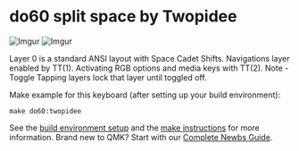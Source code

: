 #  **do60 split space by Twopidee**
![Imgur](https://i.imgur.com/hToUP9v.jpg)
![Imgur](https://i.imgur.com/LZVJofb.jpg)

Layer 0 is a standard ANSI layout with Space Cadet Shifts. Navigations layer
enabled by TT(1). Activating RGB options and media keys with TT(2). Note -
Toggle Tapping layers lock that layer until toggled off.

Make example for this keyboard (after setting up your build environment):

    make do60:twopidee

See the [build environment setup](https://docs.qmk.fm/#/getting_started_build_tools) and the [make instructions](https://docs.qmk.fm/#/getting_started_make_guide) for more information. Brand new to QMK? Start with our [Complete Newbs Guide](https://docs.qmk.fm/#/newbs).
